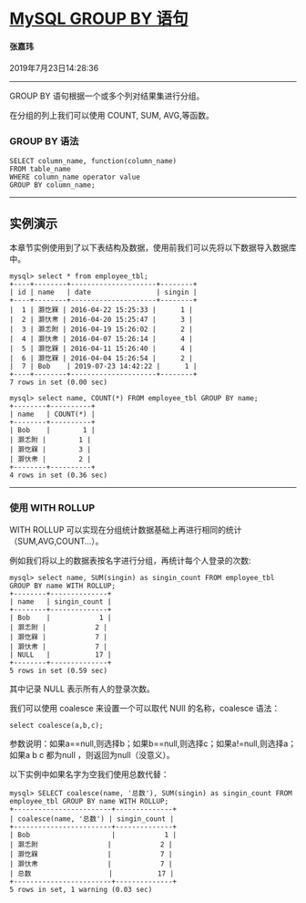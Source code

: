 # [MySQL GROUP BY 语句](<https://www.runoob.com/mysql/mysql-group-by-statement.html>)

#### 张嘉玮

2019年7月23日14:28:36

---

GROUP BY 语句根据一个或多个列对结果集进行分组。

在分组的列上我们可以使用 COUNT, SUM, AVG,等函数。

### GROUP BY 语法

```mysql
SELECT column_name, function(column_name)
FROM table_name
WHERE column_name operator value
GROUP BY column_name;
```

---

## 实例演示

本章节实例使用到了以下表结构及数据，使用前我们可以先将以下数据导入数据库中。

```mysql
mysql> select * from employee_tbl;
+----+--------+---------------------+--------+
| id | name   | date                | singin |
+----+--------+---------------------+--------+
|  1 | 灏忔槑 | 2016-04-22 15:25:33 |      1 |
|  2 | 灏忕帇 | 2016-04-20 15:25:47 |      3 |
|  3 | 灏忎附 | 2016-04-19 15:26:02 |      2 |
|  4 | 灏忕帇 | 2016-04-07 15:26:14 |      4 |
|  5 | 灏忔槑 | 2016-04-11 15:26:40 |      4 |
|  6 | 灏忔槑 | 2016-04-04 15:26:54 |      2 |
|  7 | Bob    | 2019-07-23 14:42:22 |      1 |
+----+--------+---------------------+--------+
7 rows in set (0.00 sec)
```



```mysql
mysql> select name, COUNT(*) FROM employee_tbl GROUP BY name;
+--------+----------+
| name   | COUNT(*) |
+--------+----------+
| Bob    |        1 |
| 灏忎附 |        1 |
| 灏忔槑 |        3 |
| 灏忕帇 |        2 |
+--------+----------+
4 rows in set (0.36 sec)
```



---

### 使用 WITH ROLLUP

WITH ROLLUP 可以实现在分组统计数据基础上再进行相同的统计（SUM,AVG,COUNT…）。

例如我们将以上的数据表按名字进行分组，再统计每个人登录的次数:

```mysql
mysql> select name, SUM(singin) as singin_count FROM employee_tbl GROUP BY name WITH ROLLUP;
+--------+--------------+
| name   | singin_count |
+--------+--------------+
| Bob    |            1 |
| 灏忎附 |            2 |
| 灏忔槑 |            7 |
| 灏忕帇 |            7 |
| NULL   |           17 |
+--------+--------------+
5 rows in set (0.59 sec)

```

其中记录 NULL 表示所有人的登录次数。

我们可以使用 coalesce 来设置一个可以取代 NUll 的名称，coalesce 语法：

```
select coalesce(a,b,c);
```

参数说明：如果a==null,则选择b；如果b==null,则选择c；如果a!=null,则选择a；如果a b c 都为null ，则返回为null（没意义）。

以下实例中如果名字为空我们使用总数代替：

```mysql
mysql> SELECT coalesce(name, '总数'), SUM(singin) as singin_count FROM  employee_tbl GROUP BY name WITH ROLLUP;
+------------------------+--------------+
| coalesce(name, '总数') | singin_count |
+------------------------+--------------+
| Bob                    |            1 |
| 灏忎附                 |            2 |
| 灏忔槑                 |            7 |
| 灏忕帇                 |            7 |
| 总数                   |           17 |
+------------------------+--------------+
5 rows in set, 1 warning (0.03 sec)
```



